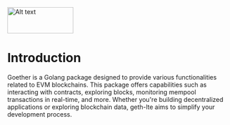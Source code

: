 

<img src="https://firebasestorage.googleapis.com/v0/b/goether-fff83.appspot.com/o/GOether%206.png?alt=media&token=27e1d5f0-f5f1-4c12-bcc9-48e857700323" alt="Alt text" width="150" height="60">


# Introduction

Goether is a Golang package designed to provide various functionalities related to EVM blockchains. This package offers capabilities such as interacting with contracts, exploring blocks, monitoring mempool transactions in real-time, and more. Whether you're building decentralized applications or exploring blockchain data, geth-lte aims to simplify your development process.



